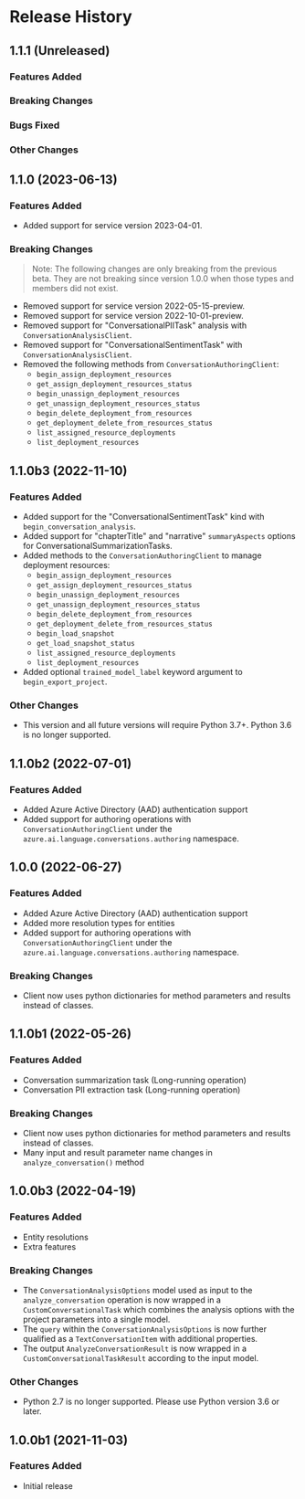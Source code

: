 # Release History

## 1.1.1 (Unreleased)

### Features Added

### Breaking Changes

### Bugs Fixed

### Other Changes

## 1.1.0 (2023-06-13)

### Features Added
- Added support for service version 2023-04-01.

### Breaking Changes

> Note: The following changes are only breaking from the previous beta. They are not breaking since version 1.0.0 when those types and members did not exist.

- Removed support for service version 2022-05-15-preview.
- Removed support for service version 2022-10-01-preview.
- Removed support for "ConversationalPIITask" analysis with `ConversationAnalysisClient`.
- Removed support for "ConversationalSentimentTask" with `ConversationAnalysisClient`.
- Removed the following methods from `ConversationAuthoringClient`:
  - `begin_assign_deployment_resources`
  - `get_assign_deployment_resources_status`
  - `begin_unassign_deployment_resources`
  - `get_unassign_deployment_resources_status`
  - `begin_delete_deployment_from_resources`
  - `get_deployment_delete_from_resources_status`
  - `list_assigned_resource_deployments`
  - `list_deployment_resources`

## 1.1.0b3 (2022-11-10)

### Features Added
- Added support for the "ConversationalSentimentTask" kind with `begin_conversation_analysis`.
- Added support for "chapterTitle" and "narrative" `summaryAspects` options for ConversationalSummarizationTasks.
- Added methods to the `ConversationAuthoringClient` to manage deployment resources:
  - `begin_assign_deployment_resources`
  - `get_assign_deployment_resources_status`
  - `begin_unassign_deployment_resources`
  - `get_unassign_deployment_resources_status`
  - `begin_delete_deployment_from_resources`
  - `get_deployment_delete_from_resources_status`
  - `begin_load_snapshot`
  - `get_load_snapshot_status`
  - `list_assigned_resource_deployments`
  - `list_deployment_resources`
- Added optional `trained_model_label` keyword argument to `begin_export_project`.

### Other Changes
* This version and all future versions will require Python 3.7+. Python 3.6 is no longer supported.

## 1.1.0b2 (2022-07-01)

### Features Added
* Added Azure Active Directory (AAD) authentication support
* Added support for authoring operations with `ConversationAuthoringClient` under the `azure.ai.language.conversations.authoring` namespace.

## 1.0.0 (2022-06-27)

### Features Added
* Added Azure Active Directory (AAD) authentication support
* Added more resolution types for entities
* Added support for authoring operations with `ConversationAuthoringClient` under the `azure.ai.language.conversations.authoring` namespace.

### Breaking Changes
* Client now uses python dictionaries for method parameters and results instead of classes.

## 1.1.0b1 (2022-05-26)

### Features Added
* Conversation summarization task (Long-running operation)
* Conversation PII extraction task (Long-running operation)

### Breaking Changes
* Client now uses python dictionaries for method parameters and results instead of classes.
* Many input and result parameter name changes in `analyze_conversation()` method

## 1.0.0b3 (2022-04-19)

### Features Added
* Entity resolutions
* Extra features

### Breaking Changes
* The `ConversationAnalysisOptions` model used as input to the `analyze_conversation` operation is now wrapped in a `CustomConversationalTask` which combines the analysis options with the project parameters into a single model.
* The `query` within the `ConversationAnalysisOptions` is now further qualified as a `TextConversationItem` with additional properties.
* The output `AnalyzeConversationResult` is now wrapped in a `CustomConversationalTaskResult` according to the input model.

### Other Changes
* Python 2.7 is no longer supported. Please use Python version 3.6 or later.

## 1.0.0b1 (2021-11-03)

### Features Added
* Initial release
